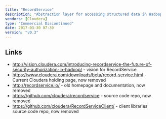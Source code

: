 ```yaml
---
title: "RecordService"
description: "Abstraction layer for accessing structured data in Hadoop that enforces fine grained access control (via Apache Sentry).  Started in January 2015 and announced with an initial beta release in September 2015 and a stated plan to donate it to the Apache Foundation, however all code and documentation were taken down at the end of 2017, with the download page on Cloudera's website now simply stating that 'RecordService is in development'.  Functionality that was available included support for reading data from HDFS and S3 in Parquet, Text, Sequence File, RC and Avro formats via a Hive table/view definition or a file path, with support for HBase and Kudu planned, direct access to data via C++ and Java APIs plus integration with MapReduce, Spark, Impala and Pig, with support for Hive planned, and support for the Apache Sentry security model, including table, view, file (via grants on uris to create external tables) and column level security, with row level filtering and data masking planned."
vendors: [Cloudera]
type: "Commercial Discontinued"
date: 2017-03-30 07:30
version: "v0.3"
---
```

## Links

* <http://vision.cloudera.com/introducing-recordservice-the-future-of-security-authorization-in-hadoop/> - vision for RecordService
* <https://www.cloudera.com/downloads/beta/record-service.html> - Current Cloudera holding page, now removed
* <http://recordservice.io/> - old homepage and documentation, now removed
* <https://github.com/cloudera/recordservice> - source code repo, now removed
* <https://github.com/cloudera/RecordServiceClient/> - client libraries source code repo, now removed